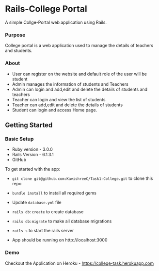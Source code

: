 # Rails-College Portal

A simple Collge-Portal web application using Rails.

### Purpose 

College portal is a web application used to manage the details of teachers and students.

### About

* User can register on the website and default role of the user will be student
* Admin manages the information of students and Teachers
* Admin can login and add,edit and delete the details of students and teachers
* Teacher can login and view the list of students
* Teacher can add,edit and delete the details of students
* Student can login and access Home page.

## Getting Started

### Basic Setup

* Ruby version - 3.0.0
* Rails Version - 6.1.3.1
* GitHub

To get started with the app:

* `git clone git@github.com:KavishreeC/Task1-College.git` to clone this repo

* `bundle install` to install all required gems

* Update `database.yml` file

* `rails db:create` to create database

* `rails db:migrate` to make all database migrations

* `rails s` to start the rails server

* App should be running on http://localhost:3000

### Demo

Checkout the Application on Heroku - https://college-task.herokuapp.com


